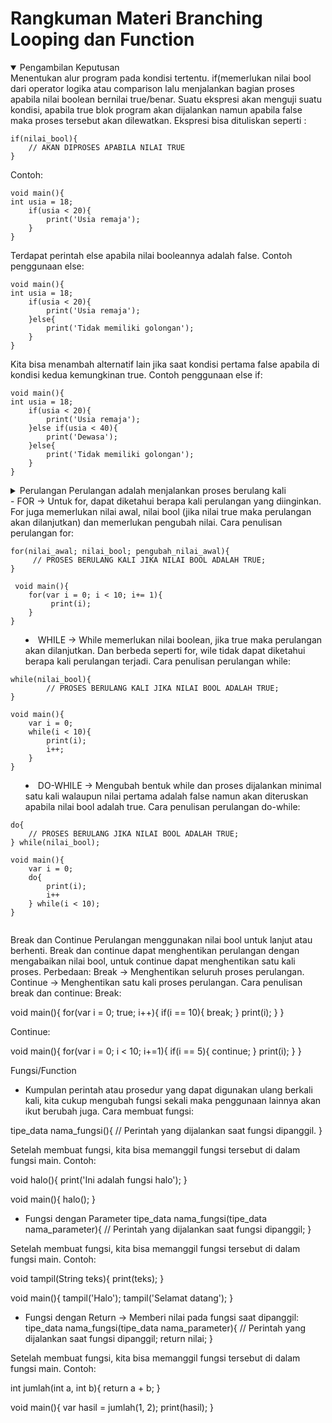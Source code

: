 # Rangkuman Materi Branching Looping dan Function

<details open> 
<summary>Pengambilan Keputusan</summary>
Menentukan alur program pada kondisi tertentu. if(memerlukan nilai bool dari operator logika atau comparison lalu menjalankan bagian proses apabila nilai boolean bernilai true/benar. Suatu ekspresi akan menguji suatu kondisi, apabila true blok program akan dijalankan namun apabila false maka proses tersebut akan dilewatkan. Ekspresi bisa dituliskan seperti :<br>

```
if(nilai_bool){
    // AKAN DIPROSES APABILA NILAI TRUE
}
```

Contoh:<br>

```
void main(){
int usia = 18;
    if(usia < 20){
        print('Usia remaja');
    }
}
```

Terdapat perintah else apabila nilai booleannya adalah false. Contoh penggunaan else:<br>

```
void main(){
int usia = 18;
    if(usia < 20){
        print('Usia remaja');
    }else{
        print('Tidak memiliki golongan');
    }
}
```

Kita bisa menambah alternatif lain jika saat kondisi pertama false apabila di kondisi kedua kemungkinan true. Contoh penggunaan else if:<br>

```
void main(){
int usia = 18;
    if(usia < 20){
        print('Usia remaja');
    }else if(usia < 40){
        print('Dewasa');
    }else{
        print('Tidak memiliki golongan');
    }
}
```

</details>

<details>
<summary>Perulangan</summar>
Perulangan adalah menjalankan proses berulang kali<br>
- FOR -> Untuk for, dapat diketahui berapa kali perulangan yang diinginkan. For juga memerlukan nilai awal, nilai bool (jika nilai true maka perulangan akan dilanjutkan) dan memerlukan pengubah nilai. Cara penulisan perulangan for:<br>
    
```
for(nilai_awal; nilai_bool; pengubah_nilai_awal){
     // PROSES BERULANG KALI JIKA NILAI BOOL ADALAH TRUE;
}
```

```  
 void main(){
    for(var i = 0; i < 10; i+= 1){
         print(i);
    }
}
```

- WHILE -> While memerlukan nilai boolean, jika true maka perulangan akan dilanjutkan. Dan berbeda seperti for, wile tidak dapat diketahui berapa kali perulangan terjadi. Cara penulisan perulangan while:<br>

```
while(nilai_bool){
        // PROSES BERULANG KALI JIKA NILAI BOOL ADALAH TRUE;
}
```

```
void main(){
    var i = 0;
    while(i < 10){
        print(i);
        i++;
    }
}
```

- DO-WHILE -> Mengubah bentuk while dan proses dijalankan minimal satu kali walaupun nilai pertama adalah false namun akan diteruskan apabila nilai bool adalah true. Cara penulisan perulangan do-while:<br>

```
do{
    // PROSES BERULANG JIKA NILAI BOOL ADALAH TRUE;
} while(nilai_bool);
```

```
void main(){
    var i = 0;
    do{
        print(i);
        i++
    } while(i < 10);
}
```

</details>
    
Break dan Continue
Perulangan menggunakan nilai bool untuk lanjut atau berhenti. Break dan continue dapat menghentikan perulangan dengan mengabaikan nilai bool, untuk continue dapat menghentikan satu kali proses. Perbedaan:
Break -> Menghentikan seluruh proses perulangan.
Continue -> Menghentikan satu kali proses perulangan.
Cara penulisan break dan continue:
Break:

void main(){
    for(var i = 0; true; i++){
        if(i == 10){
            break;
        }
        print(i);
    }
}

Continue:

void main(){
    for(var i = 0; i < 10; i+=1){
        if(i == 5){
            continue;
        }
        print(i);
    }
}

Fungsi/Function
- Kumpulan perintah atau prosedur yang dapat digunakan ulang berkali kali, kita cukup mengubah fungsi sekali maka penggunaan lainnya akan ikut berubah juga. Cara membuat fungsi:

tipe_data nama_fungsi(){
    // Perintah yang dijalankan saat fungsi dipanggil.
}

Setelah membuat fungsi, kita bisa memanggil fungsi tersebut di dalam fungsi main. Contoh:

void halo(){
    print('Ini adalah fungsi halo');
}

void main(){
    halo();
}

- Fungsi dengan Parameter
tipe_data nama_fungsi(tipe_data nama_parameter){
    // Perintah yang dijalankan saat fungsi dipanggil;
}

Setelah membuat fungsi, kita bisa memanggil fungsi tersebut di dalam fungsi main. Contoh:

void tampil(String teks){
    print(teks);
}

void main(){
    tampil('Halo');
    tampil('Selamat datang');
}

- Fungsi dengan Return -> Memberi nilai pada fungsi saat dipanggil:
tipe_data nama_fungsi(tipe_data nama_parameter){
    // Perintah yang dijalankan saat fungsi dipanggil;
    return nilai;
}

Setelah membuat fungsi, kita bisa memanggil fungsi tersebut di dalam fungsi main. Contoh:

int jumlah(int a, int b){
    return a + b;
}

void main(){
    var hasil = jumlah(1, 2);
    print(hasil);
}